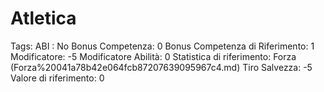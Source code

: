 # Atletica

Tags: ABI
: No
Bonus Competenza: 0
Bonus Competenza di Riferimento: 1
Modificatore: -5
Modificatore  Abilità: 0
Statistica di riferimento: Forza (Forza%20041a78b42e064fcb87207639095967c4.md)
Tiro Salvezza: -5
Valore di riferimento: 0